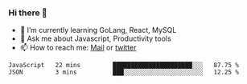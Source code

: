 ### Hi there 👋

- 🌱 I’m currently learning GoLang, React, MySQL
- 💬 Ask me about Javascript, Productivity tools 
- 📫 How to reach me: [Mail](mailto:kvaishak47@gmail.com) or [twitter](https://twitter.com/kvaish4k)

<!--START_SECTION:waka-->
```text
JavaScript   22 mins         ██████████████████████░░░   87.75 % 
JSON         3 mins          ███░░░░░░░░░░░░░░░░░░░░░░   12.25 % 
```
<!--END_SECTION:waka-->
